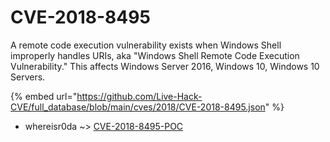 # CVE-2018-8495

A remote code execution vulnerability exists when Windows Shell improperly handles URIs, aka "Windows Shell Remote Code Execution Vulnerability." This affects Windows Server 2016, Windows 10, Windows 10 Servers.

{% embed url="https://github.com/Live-Hack-CVE/full_database/blob/main/cves/2018/CVE-2018-8495.json" %}


* whereisr0da ~> [CVE-2018-8495-POC](https://www.alice-snow.ru/2018/database/cve-2018-8495/cve-2018-8495-poc-whereisr0da)
